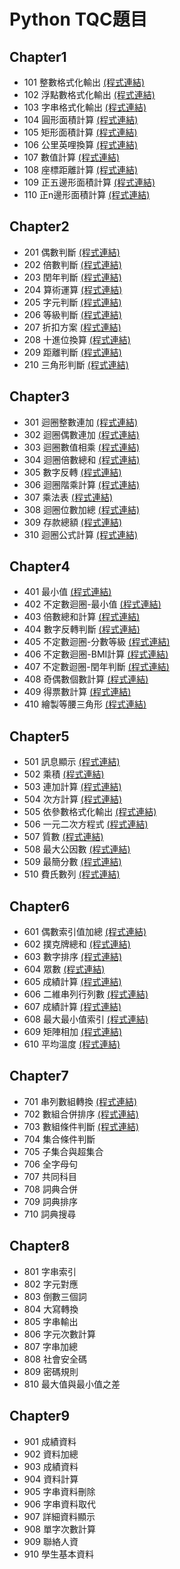 # Python TQC題目

## Chapter1
- 101 整數格式化輸出  <a href="https://github.com/Neroal/TQC-python-/blob/master/TQC101.py">(程式連結)</a>
- 102 浮點數格式化輸出 <a href="https://github.com/Neroal/TQC-python-/blob/master/TQC102.py">(程式連結)</a>
- 103 字串格式化輸出 <a href="https://github.com/Neroal/TQC-python-/blob/master/TQC103.py">(程式連結)</a>
- 104 圓形面積計算 <a href="https://github.com/Neroal/TQC-python-/blob/master/TQC104.py">(程式連結)</a>
- 105 矩形面積計算 <a href="https://github.com/Neroal/TQC-python-/blob/master/TQC105.py">(程式連結)</a>
- 106 公里英哩換算 <a href="https://github.com/Neroal/TQC-python-/blob/master/TQC106.py">(程式連結)</a>
- 107 數值計算 <a href="https://github.com/Neroal/TQC-python-/blob/master/TQC107.py">(程式連結)</a>
- 108 座標距離計算 <a href="https://github.com/Neroal/TQC-python-/blob/master/TQC108.py">(程式連結)</a>
- 109 正五邊形面積計算 <a href="https://github.com/Neroal/TQC-python-/blob/master/TQC109.py">(程式連結)</a>
- 110 正n邊形面積計算 <a href="https://github.com/Neroal/TQC-python-/blob/master/TQC110.py">(程式連結)</a>

## Chapter2
- 201 偶數判斷 <a href="https://github.com/Neroal/TQC-python-/blob/master/TQC201.py">(程式連結)</a>
- 202 倍數判斷 <a href="https://github.com/Neroal/TQC-python-/blob/master/TQC202.py">(程式連結)</a>
- 203 閏年判斷 <a href="https://github.com/Neroal/TQC-python-/blob/master/TQC203.py">(程式連結)</a>
- 204 算術運算 <a href="https://github.com/Neroal/TQC-python-/blob/master/TQC204.py">(程式連結)</a>
- 205 字元判斷 <a href="https://github.com/Neroal/TQC-python-/blob/master/TQC205.py">(程式連結)</a>
- 206 等級判斷 <a href="https://github.com/Neroal/TQC-python-/blob/master/TQC206.py">(程式連結)</a>
- 207 折扣方案 <a href="https://github.com/Neroal/TQC-python-/blob/master/TQC207.py">(程式連結)</a>
- 208 十進位換算 <a href="https://github.com/Neroal/TQC-python-/blob/master/TQC208.py">(程式連結)</a>
- 209 距離判斷 <a href="https://github.com/Neroal/TQC-python-/blob/master/TQC209.py">(程式連結)</a>
- 210 三角形判斷 <a href="https://github.com/Neroal/TQC-python-/blob/master/TQC210.py">(程式連結)</a>

## Chapter3
- 301 迴圈整數連加 <a href="https://github.com/Neroal/TQC-python-/blob/master/TQC301.py">(程式連結)</a>
- 302 迴圈偶數連加 <a href="https://github.com/Neroal/TQC-python-/blob/master/TQC302.py">(程式連結)</a>
- 303 迴圈數值相乘 <a href="https://github.com/Neroal/TQC-python-/blob/master/TQC303.py">(程式連結)</a>
- 304 迴圈倍數總和 <a href="https://github.com/Neroal/TQC-python-/blob/master/TQC304.py">(程式連結)</a>
- 305 數字反轉 <a href="https://github.com/Neroal/TQC-python-/blob/master/TQC305.py">(程式連結)</a>
- 306 迴圈階乘計算 <a href="https://github.com/Neroal/TQC-python-/blob/master/TQC306.py">(程式連結)</a>
- 307 乘法表 <a href="https://github.com/Neroal/TQC-python-/blob/master/TQC307.py">(程式連結)</a>
- 308 迴圈位數加總 <a href="https://github.com/Neroal/TQC-python-/blob/master/TQC308.py">(程式連結)</a>
- 309 存款總額 <a href="https://github.com/Neroal/TQC-python-/blob/master/TQC309.py">(程式連結)</a>
- 310 迴圈公式計算 <a href="https://github.com/Neroal/TQC-python-/blob/master/TQC310.py">(程式連結)</a>

## Chapter4
- 401 最小值 <a href="https://github.com/Neroal/TQC-python-/blob/master/TQC401.py">(程式連結)</a>
- 402 不定數迴圈-最小值 <a href="https://github.com/Neroal/TQC-python-/blob/master/TQC402.py">(程式連結)</a>
- 403 倍數總和計算 <a href="https://github.com/Neroal/TQC-python-/blob/master/TQC403.py">(程式連結)</a>
- 404 數字反轉判斷 <a href="https://github.com/Neroal/TQC-python-/blob/master/TQC404.py">(程式連結)</a>
- 405 不定數迴圈-分數等級 <a href="https://github.com/Neroal/TQC-python-/blob/master/TQC405.py">(程式連結)</a>
- 406 不定數迴圈-BMI計算 <a href="https://github.com/Neroal/TQC-python-/blob/master/TQC406.py">(程式連結)</a>
- 407 不定數迴圈-閏年判斷 <a href="https://github.com/Neroal/TQC-python-/blob/master/TQC407.py">(程式連結)</a>
- 408 奇偶數個數計算 <a href="https://github.com/Neroal/TQC-python-/blob/master/TQC408.py">(程式連結)</a>
- 409 得票數計算 <a href="https://github.com/Neroal/TQC-python-/blob/master/TQC409.py">(程式連結)</a>
- 410 繪製等腰三角形 <a href="https://github.com/Neroal/TQC-python-/blob/master/TQC410.py">(程式連結)</a>

## Chapter5
- 501 訊息顯示 <a href="https://github.com/Neroal/TQC-python-/blob/master/TQC501.py">(程式連結)</a>
- 502 乘積 <a href="https://github.com/Neroal/TQC-python-/blob/master/TQC502.py">(程式連結)</a>
- 503 連加計算 <a href="https://github.com/Neroal/TQC-python-/blob/master/TQC503.py">(程式連結)</a>
- 504 次方計算 <a href="https://github.com/Neroal/TQC-python-/blob/master/TQC504.py">(程式連結)</a>
- 505 依參數格式化輸出 <a href="https://github.com/Neroal/TQC-python-/blob/master/TQC505.py">(程式連結)</a>
- 506 一元二次方程式 <a href="https://github.com/Neroal/TQC-python-/blob/master/TQC506.py">(程式連結)</a>
- 507 質數 <a href="https://github.com/Neroal/TQC-python-/blob/master/TQC507.py">(程式連結)</a>
- 508 最大公因數 <a href="https://github.com/Neroal/TQC-python-/blob/master/TQC508.py">(程式連結)</a>
- 509 最簡分數 <a href="https://github.com/Neroal/TQC-python-/blob/master/TQC509.py">(程式連結)</a>
- 510 費氏數列 <a href="https://github.com/Neroal/TQC-python-/blob/master/TQC510.py">(程式連結)</a>

## Chapter6
- 601 偶數索引值加總 <a href="https://github.com/Neroal/TQC-python-/blob/master/TQC601.py">(程式連結)</a>
- 602 撲克牌總和 <a href="https://github.com/Neroal/TQC-python-/blob/master/TQC602.py">(程式連結)</a>
- 603 數字排序 <a href="https://github.com/Neroal/TQC-python-/blob/master/TQC603.py">(程式連結)</a>
- 604 眾數 <a href="https://github.com/Neroal/TQC-python-/blob/master/TQC604.py">(程式連結)</a>
- 605 成績計算 <a href="https://github.com/Neroal/TQC-python-/blob/master/TQC605.py">(程式連結)</a>
- 606 二維串列行列數 <a href="https://github.com/Neroal/TQC-python-/blob/master/TQC606.py">(程式連結)</a>
- 607 成績計算 <a href="https://github.com/Neroal/TQC-python-/blob/master/TQC607.py">(程式連結)</a>
- 608 最大最小值索引 <a href="https://github.com/Neroal/TQC-python-/blob/master/TQC608.py">(程式連結)</a>
- 609 矩陣相加 <a href="https://github.com/Neroal/TQC-python-/blob/master/TQC609.py">(程式連結)</a>
- 610 平均溫度 <a href="https://github.com/Neroal/TQC-python-/blob/master/TQC610.py">(程式連結)</a>

## Chapter7
- 701 串列數組轉換 <a href="https://github.com/Neroal/TQC-python-/blob/master/TQC701.py">(程式連結)</a>
- 702 數組合併排序 <a href="https://github.com/Neroal/TQC-python-/blob/master/TQC702.py">(程式連結)</a>
- 703 數組條件判斷 <a href="https://github.com/Neroal/TQC-python-/blob/master/TQC703.py">(程式連結)</a>
- 704 集合條件判斷
- 705 子集合與超集合
- 706 全字母句
- 707 共同科目
- 708 詞典合併
- 709 詞典排序
- 710 詞典搜尋

## Chapter8
- 801 字串索引
- 802 字元對應
- 803 倒數三個詞
- 804 大寫轉換
- 805 字串輸出
- 806 字元次數計算
- 807 字串加總
- 808 社會安全碼
- 809 密碼規則
- 810 最大值與最小值之差

## Chapter9
- 901 成績資料
- 902 資料加總
- 903 成績資料
- 904 資料計算
- 905 字串資料刪除
- 906 字串資料取代
- 907 詳細資料顯示
- 908 單字次數計算
- 909 聯絡人資
- 910 學生基本資料

